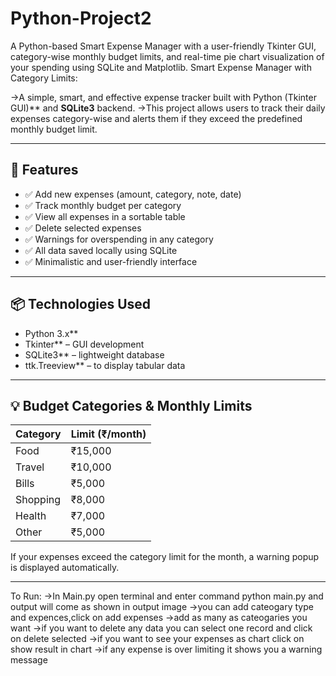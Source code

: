# Python-Project2
A Python-based Smart Expense Manager with a user-friendly Tkinter GUI, category-wise monthly budget limits, and real-time pie chart visualization of your spending using SQLite and Matplotlib.
Smart Expense Manager with Category Limits:

->A simple, smart, and effective expense tracker built with 
Python (Tkinter GUI)** and **SQLite3** backend. 
->This project allows users to track their daily expenses category-wise and 
alerts them if they exceed the predefined monthly budget limit.

---

## 📌 Features

- ✅ Add new expenses (amount, category, note, date)
- ✅ Track monthly budget per category
- ✅ View all expenses in a sortable table
- ✅ Delete selected expenses
- ✅ Warnings for overspending in any category
- ✅ All data saved locally using SQLite
- ✅ Minimalistic and user-friendly interface

---

## 📦 Technologies Used

- Python 3.x**
- Tkinter** – GUI development
- SQLite3** – lightweight database
- ttk.Treeview** – to display tabular data

---

## 💡 Budget Categories & Monthly Limits

| Category  | Limit (₹/month) |
|-----------|------------------|
| Food      | ₹15,000          |
| Travel    | ₹10,000          |
| Bills     | ₹5,000           |
| Shopping  | ₹8,000           |
| Health    | ₹7,000           |
| Other     | ₹5,000           |

If your expenses exceed the category limit for the month, a warning popup is displayed automatically.

---
To Run:
->In Main.py open terminal and enter command python main.py and output will come as shown in output image
->you can add cateogary type and expences,click on add expenses
->add as many as cateogaries you want 
->if you want to delete any data you can select one record and click on delete selected
->if you want to see your expenses as chart click on show result in chart
->if any expense is over limiting it shows you a warning message


